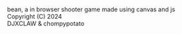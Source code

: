 <br>bean, a in browser shooter game made using canvas and js
<br>    Copyright (C) 2024 
<br>DJXCLAW & chompypotato
